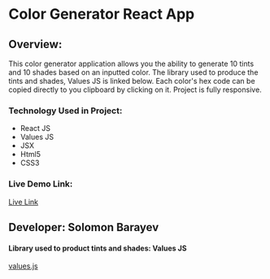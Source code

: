 # Color Generator React App

## Overview:

This color generator application allows you the ability to generate 10 tints and 10 shades based on an inputted color. The library used to produce the tints and shades, Values JS is linked below.
Each color's hex code can be copied directly to you clipboard by clicking on it.
Project is fully responsive.

### Technology Used in Project:

- React JS
- Values JS
- JSX
- Html5
- CSS3

### Live Demo Link:

[Live Link](https://solomonbarayev.github.io/react-color-generator)

## Developer: Solomon Barayev

#### Library used to product tints and shades: Values JS

[values.js](https://github.com/noeldelgado/values.js)
